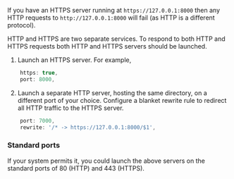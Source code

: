 If you have an HTTPS server running at `https://127.0.0.1:8000` then any HTTP requests to `http://127.0.0.1:8000` will fail (as HTTP is a different protocol).

HTTP and HTTPS are two separate services. To respond to both HTTP and HTTPS requests both HTTP and HTTPS servers should be launched.

1. Launch an HTTPS server. For example,

```js
    https: true,
    port: 8000,
```
<!-- 
```
$ ws --https --port 8000
``` -->

2. Launch a separate HTTP server, hosting the same directory, on a different port of your choice. Configure a blanket rewrite rule to redirect all HTTP traffic to the HTTPS server. 

```js
    port: 7000,
    rewrite: '/* -> https://127.0.0.1:8000/$1',
```
<!-- 
```
$ ws --port 7000 --rewrite '/* -> https://127.0.0.1:8000/$1'
``` -->

### Standard ports

If your system permits it, you could launch the above servers on the standard ports of 80 (HTTP) and 443 (HTTPS).